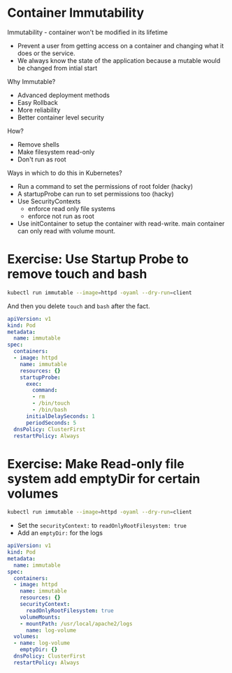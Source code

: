 # Container Immutability

Immutability - container won't be modified in its lifetime
- Prevent a user from getting access on a container and changing what it does or the service.
- We always know the state of the application because a mutable would be changed from intial start

Why Immutable?
- Advanced deployment methods
- Easy Rollback
- More reliability
- Better container level security

How?
- Remove shells
- Make filesystem read-only
- Don't run as root

Ways in which to do this in Kubernetes?
- Run a command to set the permissions of root folder (hacky)
- A startupProbe can run to set permissions too (hacky)
- Use SecurityContexts
  - enforce read only file systems
  - enforce not run as root
- Use initContainer to setup the container with read-write. main container can only read with volume mount.

# Exercise: Use Startup Probe to remove touch and bash

```sh
kubectl run immutable --image=httpd -oyaml --dry-run=client
```

And then you delete `touch` and `bash` after the fact.

```yaml
apiVersion: v1
kind: Pod
metadata:
  name: immutable
spec:
  containers:
  - image: httpd
    name: immutable
    resources: {}
    startupProbe:
      exec:
        command:
        - rm
        - /bin/touch
        - /bin/bash
      initialDelaySeconds: 1
      periodSeconds: 5
  dnsPolicy: ClusterFirst
  restartPolicy: Always
```

# Exercise: Make Read-only file system add emptyDir for certain volumes

```sh
kubectl run immutable --image=httpd -oyaml --dry-run=client
```

- Set the `securityContext:` to `readOnlyRootFilesystem: true`
- Add an `emptyDir:` for the logs

```yaml
apiVersion: v1
kind: Pod
metadata:
  name: immutable
spec:
  containers:
  - image: httpd
    name: immutable
    resources: {}
    securityContext:
      readOnlyRootFilesystem: true
    volumeMounts:
    - mountPath: /usr/local/apache2/logs
      name: log-volume
  volumes:
  - name: log-volume
    emptyDir: {}
  dnsPolicy: ClusterFirst
  restartPolicy: Always
```
